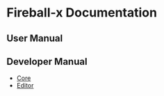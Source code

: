 # Fireball-x Documentation

## User Manual

## Developer Manual

 - [Core](core/README.md)
 - [Editor](editor/README.md)

